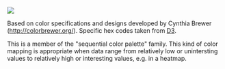 ![](https://raw.githubusercontent.com/phillbaker/graphite-templates/master/colorbrewer-sequential-orrd/preview.png)

Based on color specifications and designs developed by Cynthia Brewer (http://colorbrewer.org/). Specific hex codes taken from [D3](https://raw.githubusercontent.com/mbostock/d3/master/lib/colorbrewer/colorbrewer.js).


This is a member of the "sequential color palette" family. This kind of color mapping is appropriate when data range from relatively low or unintersting values to relatively high or interesting values, e.g. in a heatmap.
